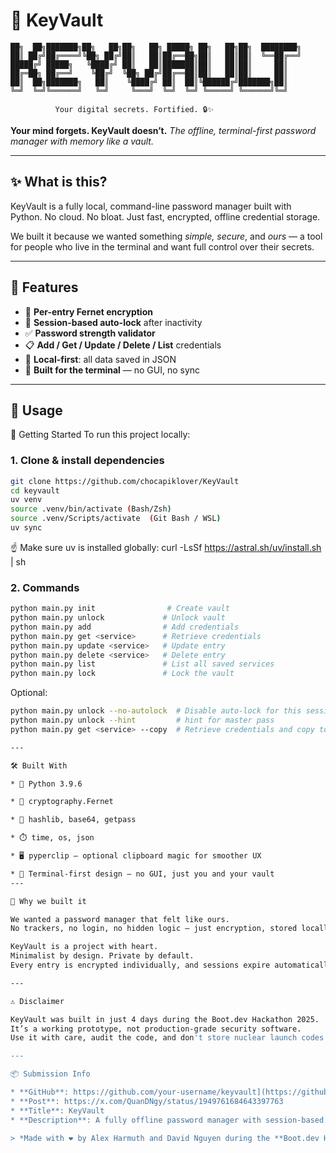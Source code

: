 # 🔐 KeyVault

    ██╗  ██╗███████╗██╗   ██╗██╗   ██╗ █████╗ ██╗   ██╗██╗  ████████╗
    ██║ ██╔╝██╔════╝╚██╗ ██╔╝██║   ██║██╔══██╗██║   ██║██║  ╚══██╔══╝
    █████╔╝ █████╗   ╚████╔╝ ██║   ██║███████║██║   ██║██║     ██║   
    ██╔═██╗ ██╔══╝    ╚██╔╝  ╚██╗ ██╔╝██╔══██║██║   ██║██║     ██║   
    ██║  ██╗███████╗   ██║    ╚████╔╝ ██║  ██║╚██████╔╝███████╗██║   
    ╚═╝  ╚═╝╚══════╝   ╚═╝     ╚═══╝  ╚═╝  ╚═╝ ╚═════╝ ╚══════╝╚═╝   
                                                                    
              Your digital secrets. Fortified. 🔒✨

**Your mind forgets. KeyVault doesn’t.**
*The offline, terminal-first password manager with memory like a vault.*

---

## ✨ What is this?

KeyVault is a fully local, command-line password manager built with Python.
No cloud. No bloat. Just fast, encrypted, offline credential storage.

We built it because we wanted something *simple, secure*, and *ours* — a tool for people who live in the terminal and want full control over their secrets.

---

## 🔑 Features

* 🔐 **Per-entry Fernet encryption**
* 🧠 **Session-based auto-lock** after inactivity
* ✅ **Password strength validator**
* 📋 **Add / Get / Update / Delete / List** credentials
* 💾 **Local-first**: all data saved in JSON
* 🧪 **Built for the terminal** — no GUI, no sync

---

## 🚀 Usage
🚀 Getting Started
To run this project locally:

### 1. Clone & install dependencies

```bash
git clone https://github.com/chocapiklover/KeyVault
cd keyvault
uv venv
source .venv/bin/activate (Bash/Zsh)
source .venv/Scripts/activate  (Git Bash / WSL)
uv sync
```

☝️ Make sure uv is installed globally:
curl -LsSf https://astral.sh/uv/install.sh | sh

### 2. Commands

```bash
python main.py init                # Create vault
python main.py unlock             # Unlock vault
python main.py add                # Add credentials
python main.py get <service>      # Retrieve credentials
python main.py update <service>   # Update entry
python main.py delete <service>   # Delete entry
python main.py list               # List all saved services
python main.py lock               # Lock the vault
```

Optional:

```bash
python main.py unlock --no-autolock  # Disable auto-lock for this session
python main.py unlock --hint         # hint for master pass
python main.py get <service> --copy  # Retrieve credentials and copy to clipboard

---

🛠️ Built With

* 🐍 Python 3.9.6

* 🔐 cryptography.Fernet

* 🧠 hashlib, base64, getpass

* ⏱️ time, os, json

* 🖥️ pyperclip — optional clipboard magic for smoother UX

* 🧪 Terminal-first design — no GUI, just you and your vault
---

💭 Why we built it

We wanted a password manager that felt like ours.
No trackers, no login, no hidden logic — just encryption, stored locally, protected by your master password.

KeyVault is a project with heart.
Minimalist by design. Private by default.
Every entry is encrypted individually, and sessions expire automatically.

---

⚠️ Disclaimer

KeyVault was built in just 4 days during the Boot.dev Hackathon 2025.
It’s a working prototype, not production-grade security software.
Use it with care, audit the code, and don't store nuclear launch codes.

---

📦 Submission Info

* **GitHub**: https://github.com/your-username/keyvault](https://github.com/chocapiklover/KeyVault
* **Post**: https://x.com/QuanDNgy/status/1949761684643397763
* **Title**: KeyVault
* **Description**: A fully offline password manager with session-based auto-lock and per-entry encryption. Built for the terminal.

> *Made with ❤️ by Alex Harmuth and David Nguyen during the **Boot.dev Hackathon 2025***

